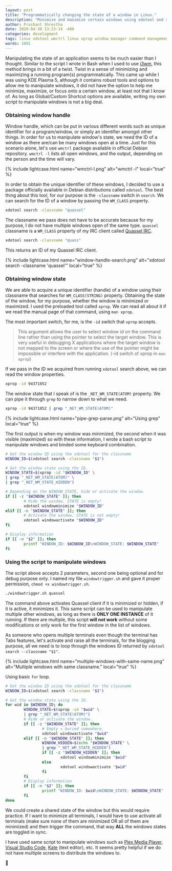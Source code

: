 ```yaml
---
layout: post
title: "Programmatically changing the state of a window in Linux."
description: "Minimize and maximize certain windows using xdotool and xprop."
author: Prashant Shrestha
date: 2020-04-30 13:23:14 -400
categories: development
tags: linux xdotool wmctrl linux xprop window manager command management
words: 1091
---
```


Manipulating the state of an application seems to be much easier than I thought. Similar to the script I wrote in Bash when I used to use [i3wm](https://i3wm.org/), this method brings in a bit of a twist. Twist in a sense of minimizing and maximizing a running program(s) programmatically. This came up while I was using KDE Plasma 5, although it contains robust tools and options to allow me to manipulate windows, it did not have the option to help me minimize, maximize, or focus onto a certain window, at least not that I know of. As long as Global/Custom Shortcut options are available, writing my own script to manipulate windows is not a big deal.

<!--excerpt-->

### Obtaining window handle

Window handle, which can be put in various different words such as unique identifier for a program/window, or simply an identifier amongst other things. In order for us to manipulate window's state, we need the ID of a window as there are/can be many windows open at a time. Just for this scenario alone, let's use `wmctrl` package available in official Debian repository. `wmctrl -l` lists all open windows, and the output, depending on the person and the time will vary.

{% include lightcase.html name="wmctrl-l.png" alt="wmctrl -l" local="true" %}

In order to obtain the unique identifier of these windows, I decided to use a package officially available in Debian distributions called `xdotool`. The best thing about this tool, for our purpose is the `-classname` switch in `search`. We can search for the ID of a window by passing the `WM_CLASS` property.

```bash
xdotool search -classname "quassel"
```

The classname we pass does not have to be accurate because for my purpose, I do not have multiple windows open of the same type. `quassel` classname is a `WM_CLASS` property of my IRC client called [Quassel IRC](https://quassel-irc.org/).

```bash
xdotool search -classname "quass"
```

This returns an ID of my Quassel IRC client.

{% include lightcase.html name="window-handle-search.png" alt="xdotool search -classname 'quassel'" local="true" %}

### Obtaining window state

We are able to acquire a unique identifier (handle) of a window using their classname that searches for `WM_CLASS(STRING)` property. Obtaining the state of the window, for my purpose, whether the window is minimized or maximized. I used the preloaded tool called `xprop`. We can read all about it if we read the manual page of that command, using `man xprop`.

The most important switch, for me, is the `-id` switch that `xprop` accepts.

> This argument allows the user to select window id on the command line rather than using the pointer to select the target window.  This is very useful in debugging X applications where the target window is not mapped to the screen or where the use of the pointer might be impossible or interfere with the application. (-id switch of xprop in `man xprop`)

If we pass in the ID we acquired from running `xdotool` search above, we can read the window properties. 

```bash
xprop -id 94371852
```

The window state that I speak of is the `_NET_WM_STATE(ATOM)` property. We can pipe it through `grep` to narrow down to what we need.

```bash
xprop -id 94371852 | grep "_NET_WM_STATE(ATOM)"
```

{% include lightcase.html name="pipe-grep-parse.png" alt="Using grep" local="true" %}

The first output is when my window was minimized, the second when it was visible (maximized) so with these information, I wrote a bash script to manipulate windows and binded some keyboard combination.

```bash
# Get the window ID using the xdotool for the classname
WINDOW_ID=$(xdotool search -classname "$1")

# Get the window state using the ID.
WINDOW_STATE=$(xprop -id "$WINDOW_ID" \
| grep "_NET_WM_STATE(ATOM)" \
| grep "_NET_WM_STATE_HIDDEN")

# Depending on the WINDOW_STATE, hide or activate the window.
if [[ -z "$WINDOW_STATE" ]]; then
        # Hide the window. STATE is empty!
        xdotool windowminimize "$WINDOW_ID"
elif [[ -n "$WINDOW_STATE" ]]; then
        # Activate the window. STATE is not empty!
        xdotool windowactivate "$WINDOW_ID"
fi

# Display information
if [[ -n "$2" ]]; then
        printf "WINDOW_ID: $WINDOW_ID\nWINDOW_STATE: $WINDOW_STATE"
fi
```

### Using the script to manipulate windows

The script above accepts 2 parameters, second one being optional and for debug purpose only. I named my file `windowtrigger.sh` and gave it proper permission, `chmod +x windowtrigger.sh`.

```bash
./windowtrigger.sh quassel
```

The command above activates Quassel client if it is minimized or hidden, if it is active, it minimizes it. This same script can be used to manipulate multiple other windows, as long as there is **ONLY ONE INSTANCE** of it running. If there are multiple, this script **will not work** without some modifications or only work for the first window in the list of windows.

As someone who opens multiple terminals even though the terminal has Tabs features, let's activate and raise all the terminals, for the blogging purpose, all we need is to loop through the windows ID returned by `xdotool search --classname "$1"`.

{% include lightcase.html name="multiple-windows-with-same-name.png" alt="Multiple windows with same classname." local="true" %}

Using basic `for` loop.

```bash
# Get the window ID using the xdotool for the classname
WINDOW_ID=$(xdotool search -classname "$1")

# Get the window state using the ID.
for wid in $WINDOW_ID; do
        WINDOW_STATE=$(xprop -id "$wid" \
        | grep "_NET_WM_STATE(ATOM)")
        # Hide or activate the window.
        if [[ -z "$WINDOW_STATE" ]]; then
                # Empty = buried somewhere.
                xdotool windowactivate "$wid"
        elif [[ -n "$WINDOW_STATE" ]]; then
                WINDOW_HIDDEN=$(echo "$WINDOW_STATE" \
                | grep "_NET_WM_STATE_HIDDEN")
                if [[ -z "$WINDOW_HIDDEN" ]]; then
                        xdotool windowminimize "$wid"
                else
                        xdotool windowactivate "$wid"
                fi
        fi
        # Display information
        if [[ -n "$2" ]]; then
                printf "WINDOW_ID: $wid\nWINDOW_STATE: $WINDOW_STATE"
        fi
done
```

We could create a shared state of the window but this would require practice. If I want to minimize all terminals, I would have to use activate all terminals (make sure none of them are minimized OR all of them are minimized) and then trigger the command, that way **ALL** the windows states are toggled in sync.

I have used same script to manipulate windows such as [Plex Media Player](https://forums.plex.tv/t/plex-media-player-packages-for-linux/198091), [Visual Studio Code](https://code.visualstudio.com/), [Kate](https://kate-editor.org/) (text editor), etc. It seems pretty helpful if we do not have multiple screens to distribute the windows to.

:tada: